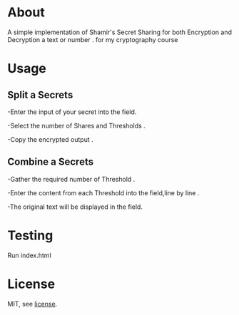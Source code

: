 # About

A simple implementation of Shamir's Secret Sharing for both Encryption and Decryption a text or number .
for my cryptography course

# Usage

## Split a Secrets

 -Enter the input of your secret into the field.

 -Select the number  of Shares and Thresholds .

 -Copy the encrypted output .


## Combine a Secrets

 -Gather the required  number of Threshold .

 -Enter the content from each Threshold  into the field,line by line .

 -The original text will be displayed in the field.

# Testing

Run index.html

# License

MIT, see [license](https://github.com/iancoleman/shamir/blob/master/license).
